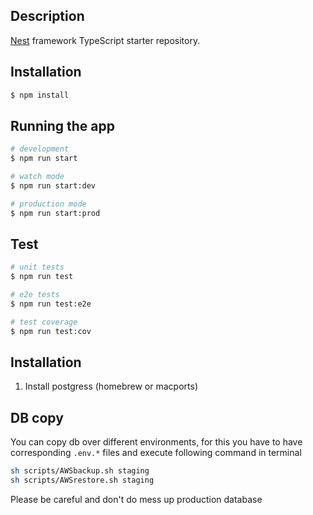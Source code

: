 ## Description

[Nest](https://github.com/nestjs/nest) framework TypeScript starter repository.

## Installation

```bash
$ npm install
```

## Running the app

```bash
# development
$ npm run start

# watch mode
$ npm run start:dev

# production mode
$ npm run start:prod
```

## Test

```bash
# unit tests
$ npm run test

# e2e tests
$ npm run test:e2e

# test coverage
$ npm run test:cov
```

## Installation

1. Install postgress (homebrew or macports)

## DB copy

You can copy db over different environments, for this you have to have corresponding `.env.*` files and execute following
command in terminal

```bash
sh scripts/AWSbackup.sh staging
sh scripts/AWSrestore.sh staging
```

Please be careful and don't do mess up production database
